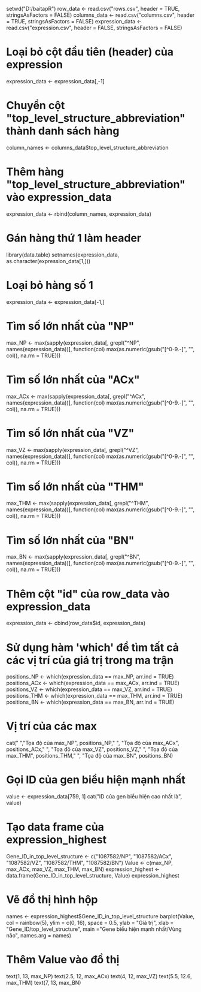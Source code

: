 setwd("D:/baitapR")
row_data <- read.csv("rows.csv", header = TRUE, stringsAsFactors = FALSE)
columns_data <- read.csv("columns.csv", header = TRUE, stringsAsFactors = FALSE)
expression_data <- read.csv("expression.csv", header = FALSE, stringsAsFactors = FALSE)

# Loại bỏ cột đầu tiên (header) của expression
expression_data <- expression_data[,-1]

# Chuyển cột "top_level_structure_abbreviation" thành danh sách hàng
column_names <- columns_data$top_level_structure_abbreviation

# Thêm hàng "top_level_structure_abbreviation" vào expression_data
expression_data <- rbind(column_names, expression_data)

# Gán hàng thứ 1 làm header
library(data.table)
setnames(expression_data, as.character(expression_data[1,]))

# Loại bỏ hàng số 1
expression_data <- expression_data[-1,]

# Tìm số lớn nhất của "NP"
max_NP <- max(sapply(expression_data[, grepl("^NP", names(expression_data))], function(col) max(as.numeric(gsub("[^0-9.-]", "", col)), na.rm = TRUE)))
# Tìm số lớn nhất của "ACx"
max_ACx <- max(sapply(expression_data[, grepl("^ACx", names(expression_data))], function(col) max(as.numeric(gsub("[^0-9.-]", "", col)), na.rm = TRUE)))
# Tìm số lớn nhất của "VZ"
max_VZ <- max(sapply(expression_data[, grepl("^VZ", names(expression_data))], function(col) max(as.numeric(gsub("[^0-9.-]", "", col)), na.rm = TRUE)))
# Tìm số lớn nhất của "THM"
max_THM <- max(sapply(expression_data[, grepl("^THM", names(expression_data))], function(col) max(as.numeric(gsub("[^0-9.-]", "", col)), na.rm = TRUE)))
# Tìm số lớn nhất của "BN"
max_BN <- max(sapply(expression_data[, grepl("^BN", names(expression_data))], function(col) max(as.numeric(gsub("[^0-9.-]", "", col)), na.rm = TRUE)))


# Thêm cột "id" của row_data vào expression_data
expression_data <- cbind(row_data$id, expression_data)


# Sử dụng hàm 'which' để tìm tất cả các vị trí của giá trị trong ma trận
positions_NP <- which(expression_data == max_NP, arr.ind = TRUE)
positions_ACx <- which(expression_data == max_ACx, arr.ind = TRUE)
positions_VZ <- which(expression_data == max_VZ, arr.ind = TRUE)
positions_THM <- which(expression_data == max_THM, arr.ind = TRUE)
positions_BN <- which(expression_data == max_BN, arr.ind = TRUE)

# Vị trí của các max
cat("    ","Tọa độ của max_NP", positions_NP,"
    ",
"Tọa độ của max_ACx", positions_ACx,"
    ",
"Tọa độ của max_VZ", positions_VZ,"
    ",
"Tọa độ của max_THM", positions_THM,"
    ",
"Tọa độ của max_BN", positions_BN)

# Gọi ID của gen biểu hiện mạnh nhất
value <- expression_data[759, 1]
cat("ID của gen biểu hiện cao nhất là", value)

# Tạo data frame của expression_highest
Gene_ID_in_top_level_structure <- c("1087582/NP", "1087582/ACx", "1087582/VZ", "1087582/THM", "1087582/BN")
Value <- c(max_NP, max_ACx, max_VZ, max_THM, max_BN)
expression_highest <- data.frame(Gene_ID_in_top_level_structure, Value)
expression_highest

# Vẽ đồ thị hình hộp
names <- expression_highest$Gene_ID_in_top_level_structure
barplot(Value, 
col = rainbow(5),
ylim = c(0, 16), space = 0.5,
ylab = "Giá trị", xlab = "Gene_ID/top_level_structure", main ="Gene biểu hiện mạnh nhất/Vùng não", names.arg = names)

# Thêm Value vào đồ thị
text(1, 13, max_NP)
text(2.5, 12, max_ACx)
text(4, 12, max_VZ)
text(5.5, 12.6, max_THM)
text(7, 13, max_BN)


